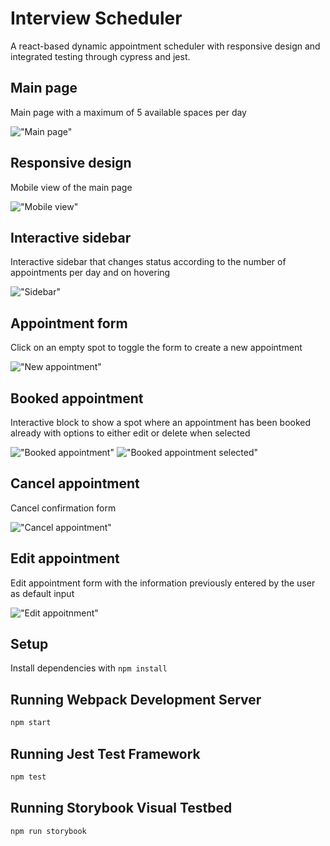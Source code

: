 # Interview Scheduler

A react-based dynamic appointment scheduler with responsive design and integrated testing through cypress and jest.

## Main page

Main page with a maximum of 5 available spaces per day

!["Main page"](https://github.com/olicarignan/scheduler/blob/master/docs/scheduler%20screenshots/main_page.png?raw=true)

## Responsive design

Mobile view of the main page

!["Mobile view"](https://github.com/olicarignan/scheduler/blob/master/docs/scheduler%20screenshots/mobile_view.png?raw=true)

## Interactive sidebar

Interactive sidebar that changes status according to the number of appointments per day and on hovering

!["Sidebar"](https://github.com/olicarignan/scheduler/blob/master/docs/scheduler%20screenshots/sidebar_hover.png?raw=true)

## Appointment form

Click on an empty spot to toggle the form to create a new appointment

!["New appointment"](https://github.com/olicarignan/scheduler/blob/master/docs/scheduler%20screenshots/create_hover.png?raw=true)

## Booked appointment

Interactive block to show a spot where an appointment has been booked already with options to either edit or delete when selected

!["Booked appointment"](https://github.com/olicarignan/scheduler/blob/master/docs/scheduler%20screenshots/booked_appointment.png?raw=true)
!["Booked appointment selected"](https://github.com/olicarignan/scheduler/blob/master/docs/scheduler%20screenshots/booked_hover.png?raw=true)

## Cancel appointment

Cancel confirmation form 

!["Cancel appointment"](https://github.com/olicarignan/scheduler/blob/master/docs/scheduler%20screenshots/delete_hover.png?raw=true)

## Edit appointment

Edit appointment form with the information previously entered by the user as default input

!["Edit appoitnment"](https://github.com/olicarignan/scheduler/blob/master/docs/scheduler%20screenshots/create_appointment.png?raw=true)


## Setup

Install dependencies with `npm install`

## Running Webpack Development Server

```bash
npm start
```

## Running Jest Test Framework

```bash
npm test
```

## Running Storybook Visual Testbed

```bash
npm run storybook
```